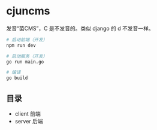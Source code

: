 # cjuncms

发音“菌CMS”，C 是不发音的。类似 django 的 d 不发音一样。

```bash
# 启动前端（开发）
npm run dev
```

```bash
# 启动服务（开发）
go run main.go

# 编译
go build
```

## 目录

- client 前端
- server 后端

